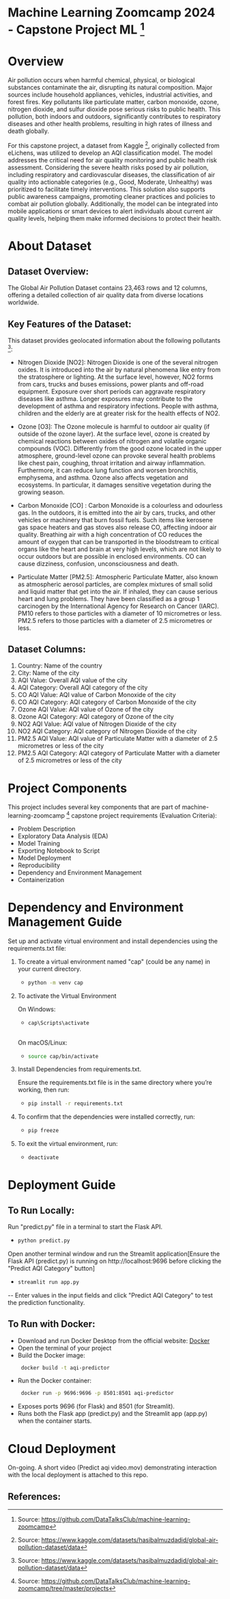# Machine Learning Zoomcamp 2024 - Capstone Project ML [^1]

# Overview

Air pollution occurs when harmful chemical, physical, or biological substances contaminate the air, disrupting its natural composition. Major sources include household appliances, vehicles, industrial activities, and forest fires. Key pollutants like particulate matter, carbon monoxide, ozone, nitrogen dioxide, and sulfur dioxide pose serious risks to public health. This pollution, both indoors and outdoors, significantly contributes to respiratory diseases and other health problems, resulting in high rates of illness and death globally.

For this capstone project, a dataset from Kaggle [^2], originally collected from eLichens, was utilized to develop an AQI classification model. The model addresses the critical need for air quality monitoring and public health risk assessment. Considering the severe health risks posed by air pollution, including respiratory and cardiovascular diseases, the classification of air quality into actionable categories (e.g., Good, Moderate, Unhealthy) was prioritized to facilitate timely interventions. This solution also supports public awareness campaigns, promoting cleaner practices and policies to combat air pollution globally. Additionally, the model can be integrated into mobile applications or smart devices to alert individuals about current air quality levels, helping them make informed decisions to protect their health.

# About Dataset

## Dataset Overview:
The Global Air Pollution Dataset contains 23,463 rows and 12 columns, offering a detailed collection of air quality data from diverse locations worldwide.

## Key Features of the Dataset:
This dataset provides geolocated information about the following pollutants [^2]:

- Nitrogen Dioxide [NO2]: Nitrogen Dioxide is one of the several nitrogen oxides. It is introduced into the air by natural phenomena like entry from the stratosphere or lighting. At the surface level, however, NO2 forms from cars, trucks and buses emissions, power plants and off-road equipment. Exposure over short periods can aggravate respiratory diseases like asthma. Longer exposures may contribute to the development of asthma and respiratory infections. People with asthma, children and the elderly are at greater risk for the health effects of NO2.

- Ozone [O3]: The Ozone molecule is harmful to outdoor air quality (if outside of the ozone layer). At the surface level, ozone is created by chemical reactions between oxides of nitrogen and volatile organic compounds (VOC). Differently from the good ozone located in the upper atmosphere, ground-level ozone can provoke several health problems like chest pain, coughing, throat irritation and airway inflammation. Furthermore, it can reduce lung function and worsen bronchitis, emphysema, and asthma. Ozone also affects vegetation and ecosystems. In particular, it damages sensitive vegetation during the growing season.

- Carbon Monoxide [CO] : Carbon Monoxide is a colourless and odourless gas. In the outdoors, it is emitted into the air by cars, trucks, and other vehicles or machinery that burn fossil fuels. Such items like kerosene gas space heaters and gas stoves also release CO, affecting indoor air quality. Breathing air with a high concentration of CO reduces the amount of oxygen that can be transported in the bloodstream to critical organs like the heart and brain at very high levels, which are not likely to occur outdoors but are possible in enclosed environments. CO can cause dizziness, confusion, unconsciousness and death.

- Particulate Matter [PM2.5]: Atmospheric Particulate Matter, also known as atmospheric aerosol particles, are complex mixtures of small solid and liquid matter that get into the air. If inhaled, they can cause serious heart and lung problems. They have been classified as a group 1 carcinogen by the International Agency for Research on Cancer (IARC). PM10 refers to those particles with a diameter of 10 micrometres or less. PM2.5 refers to those particles with a diameter of 2.5 micrometres or less.


## Dataset Columns:

1. Country: Name of the country
2. City: Name of the city
3. AQI Value: Overall AQI value of the city
4. AQI Category: Overall AQI category of the city
5. CO AQI Value: AQI value of Carbon Monoxide of the city
6. CO AQI Category: AQI category of Carbon Monoxide of the city
7. Ozone AQI Value: AQI value of Ozone of the city
8. Ozone AQI Category: AQI category of Ozone of the city
9. NO2 AQI Value: AQI value of Nitrogen Dioxide of the city
10. NO2 AQI Category: AQI category of Nitrogen Dioxide of the city
11. PM2.5 AQI Value: AQI value of Particulate Matter with a diameter of 2.5 micrometres or less of the city
12. PM2.5 AQI Category: AQI category of Particulate Matter with a diameter of 2.5 micrometres or less of the city


# Project Components

This project includes several key components that are part of machine-learning-zoomcamp [^3] capstone project requirements (Evaluation Criteria):

- Problem Description
- Exploratory Data Analysis (EDA)
- Model Training
- Exporting Notebook to Script
- Model Deployment
- Reproducibility
- Dependency and Environment Management
- Containerization


# Dependency and Environment Management Guide

Set up and activate virtual environment and install dependencies using the requirements.txt file:

1. To create a virtual environment named "cap" (could be any name) in your current directory.
      
      - ```bash
        python -m venv cap
        
2. To activate the Virtual Environment 

      On Windows: 
      - ```bash
        cap\Scripts\activate
      
      On macOS/Linux:
      - ```bash
        source cap/bin/activate

 3. Install Dependencies from requirements.txt.
    
     Ensure the requirements.txt file is in the same directory where you’re working, then run:
      - ```bash
        pip install -r requirements.txt

  4. To confirm that the dependencies were installed correctly, run:
       - ```bash
         pip freeze

  5. To exit the virtual environment, run:
       - ```bash
         deactivate

# Deployment Guide

## To Run Locally:

Run "predict.py" file in a terminal to start the Flask API.
  - ```bash
    python predict.py
    
Open another terminal window and run the Streamlit application[Ensure the Flask API (predict.py) is running on http://localhost:9696 before clicking the "Predict AQI Category" button]
  - ```bash
    streamlit run app.py

-- Enter values in the input fields and click "Predict AQI Category" to test the prediction functionality.    

## To Run with Docker:

- Download and run Docker Desktop from the official website: [Docker](https://www.docker.com/)
- Open the terminal of your project
- Build the Docker image:
  ```bash
   docker build -t aqi-predictor 

- Run the Docker container:
  ```bash
   docker run -p 9696:9696 -p 8501:8501 aqi-predictor

* Exposes ports 9696 (for Flask) and 8501 (for Streamlit).
* Runs both the Flask app (predict.py) and the Streamlit app (app.py) when the container starts.

# Cloud Deployment

On-going. A short video (Predict aqi video.mov) demonstrating interaction with the local deployment is attached to this repo.

## References:

[^1]: Source: https://github.com/DataTalksClub/machine-learning-zoomcamp
[^2]: Source: https://www.kaggle.com/datasets/hasibalmuzdadid/global-air-pollution-dataset/data
[^3]: Source: https://github.com/DataTalksClub/machine-learning-zoomcamp/tree/master/projects


